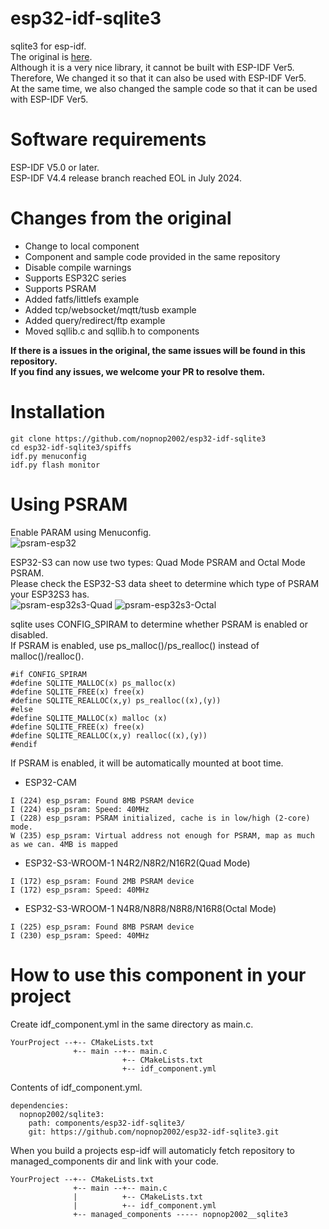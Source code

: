 # esp32-idf-sqlite3
sqlite3 for esp-idf.   
The original is [here](https://github.com/siara-cc/esp32-idf-sqlite3).   
Although it is a very nice library, it cannot be built with ESP-IDF Ver5.   
Therefore, We changed it so that it can also be used with ESP-IDF Ver5.   
At the same time, we also changed the sample code so that it can be used with ESP-IDF Ver5.   

# Software requirements   
ESP-IDF V5.0 or later.   
ESP-IDF V4.4 release branch reached EOL in July 2024.   

# Changes from the original   
- Change to local component   
- Component and sample code provided in the same repository   
- Disable compile warnings   
- Supports ESP32C series   
- Supports PSRAM   
- Added fatfs/littlefs example   
- Added tcp/websocket/mqtt/tusb example   
- Added query/redirect/ftp example   
- Moved sqllib.c and sqllib.h to components

__If there is a issues in the original, the same issues will be found in this repository.__   
__If you find any issues, we welcome your PR to resolve them.__   


# Installation
```
git clone https://github.com/nopnop2002/esp32-idf-sqlite3
cd esp32-idf-sqlite3/spiffs
idf.py menuconfig
idf.py flash monitor
```

# Using PSRAM   
Enable PARAM using Menuconfig.   
![psram-esp32](https://github.com/nopnop2002/esp32-idf-sqlite3/assets/6020549/603cd530-7424-4da6-b395-e0be6de1d6a8)


ESP32-S3 can now use two types: Quad Mode PSRAM and Octal Mode PSRAM.    
Please check the ESP32-S3 data sheet to determine which type of PSRAM your ESP32S3 has.   
![psram-esp32s3-Quad](https://github.com/nopnop2002/esp32-idf-sqlite3/assets/6020549/ed0533e0-0128-46e1-9ce1-7ffe3515b386)
![psram-esp32s3-Octal](https://github.com/nopnop2002/esp32-idf-sqlite3/assets/6020549/2ca3cfda-7128-49b9-be2d-bd7c9127488c)


sqlite uses CONFIG_SPIRAM to determine whether PSRAM is enabled or disabled.   
If PSRAM is enabled, use ps_malloc()/ps_realloc() instead of malloc()/realloc().   
```
#if CONFIG_SPIRAM
#define SQLITE_MALLOC(x) ps_malloc(x)
#define SQLITE_FREE(x) free(x)
#define SQLITE_REALLOC(x,y) ps_realloc((x),(y))
#else
#define SQLITE_MALLOC(x) malloc (x)
#define SQLITE_FREE(x) free(x)
#define SQLITE_REALLOC(x,y) realloc((x),(y))
#endif
```


If PSRAM is enabled, it will be automatically mounted at boot time.   

- ESP32-CAM
```
I (224) esp_psram: Found 8MB PSRAM device
I (224) esp_psram: Speed: 40MHz
I (228) esp_psram: PSRAM initialized, cache is in low/high (2-core) mode.
W (235) esp_psram: Virtual address not enough for PSRAM, map as much as we can. 4MB is mapped
```

- ESP32-S3-WROOM-1 N4R2/N8R2/N16R2(Quad Mode)
```
I (172) esp_psram: Found 2MB PSRAM device
I (172) esp_psram: Speed: 40MHz
```

- ESP32-S3-WROOM-1 N4R8/N8R8/N8R8/N16R8(Octal Mode)
```
I (225) esp_psram: Found 8MB PSRAM device
I (230) esp_psram: Speed: 40MHz
```


# How to use this component in your project   
Create idf_component.yml in the same directory as main.c.   
```
YourProject --+-- CMakeLists.txt
              +-- main --+-- main.c
                         +-- CMakeLists.txt
                         +-- idf_component.yml
```

Contents of idf_component.yml.
```
dependencies:
  nopnop2002/sqlite3:
    path: components/esp32-idf-sqlite3/
    git: https://github.com/nopnop2002/esp32-idf-sqlite3.git
```

When you build a projects esp-idf will automaticly fetch repository to managed_components dir and link with your code.   
```
YourProject --+-- CMakeLists.txt
              +-- main --+-- main.c
              |          +-- CMakeLists.txt
              |          +-- idf_component.yml
              +-- managed_components ----- nopnop2002__sqlite3
```
